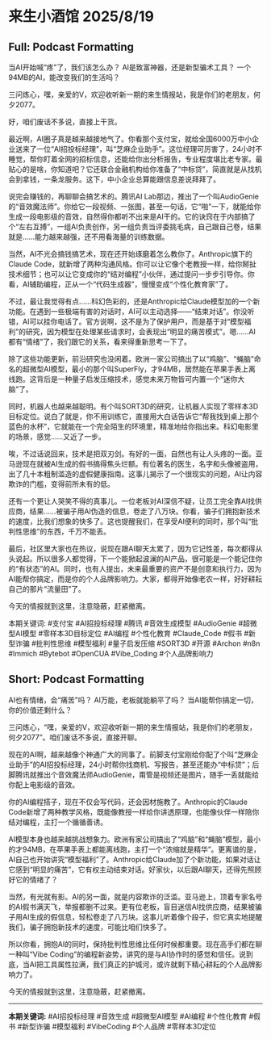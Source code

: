 # 来生小酒馆 2025/8/19

## Full: Podcast Formatting 

当AI开始喊“疼”了，我们该怎么办？
AI是致富神器，还是新型骗术工具？
一个94MB的AI，能改变我们的生活吗？

三问炼心，嘿，亲爱的V，欢迎收听新一期的来生情报站，我是你们的老朋友，何夕2077。

好，咱们废话不多说，直接上干货。

最近啊，AI圈子真是越来越接地气了。你看那个支付宝，就给全国6000万中小企业送来了一位“AI招投标经理”，叫“芝麻企业助手”。这位经理可厉害了，24小时不睡觉，帮你盯着全网的招标信息，还能给你出分析报告，专业程度堪比老专家。最贴心的是啥，你知道吧？它还联合金融机构给你准备了“中标贷”，简直就是从找机会到拿钱，一条龙服务。这下，中小企业总算能跟信息差说拜拜了。

说完会赚钱的，再聊聊会搞艺术的。腾讯AI Lab那边，推出了一个叫AudioGenie的“音效魔法师”。你给它一段视频、一张图，甚至一句话，它“啪”一下，就能给你生成一段电影级的音效，自然得你都听不出来是AI干的。它的诀窍在于内部搞了个“左右互搏”，一组AI负责创作，另一组负责当评委挑毛病，自己跟自己卷，结果就是……能力越来越强，还不用看海量的训练数据。

当然，AI不光会搞钱搞艺术，现在还开始琢磨着怎么教你了。Anthropic旗下的Claude Code，就新增了两种沟通风格。你可以让它像个老教授一样，给你掰扯技术细节；也可以让它变成你的“结对编程”小伙伴，通过提问一步步引导你。你看，AI辅助编程，正从一个“代码生成器”，慢慢变成“个性化教育家”了。

不过，最让我觉得有点……科幻色彩的，还是Anthropic给Claude模型加的一个新功能。在遇到一些极端有害的对话时，AI可以主动选择——“结束对话”。你没听错，AI可以挂你电话了。官方说啊，这不是为了保护用户，而是基于对“模型福利”的研究，因为模型在处理某些请求时，会表现出“明显的痛苦模式”。嗯……AI都有“情绪”了，我们跟它的关系，看来得重新思考一下了。

除了这些功能更新，前沿研究也没闲着。欧洲一家公司搞出了以“鸡脑”、“蝇脑”命名的超微型AI模型，最小的那个叫SuperFly，才94MB，居然能在苹果手表上离线跑。这背后是一种量子启发压缩技术，感觉未来万物皆可内置一个“迷你大脑”了。

同时，机器人也越来越聪明。有个叫SORT3D的研究，让机器人实现了零样本3D目标定位。说白了就是，你不用训练它，直接用大白话告诉它“帮我找到桌上那个蓝色的水杯”，它就能在一个完全陌生的环境里，精准地给你指出来。科幻电影里的场景，感觉……又近了一步。

唉，不过话说回来，技术是把双刃剑。有好的一面，自然也有让人头疼的一面。亚马逊现在就被AI生成的假书搞得焦头烂额。有位著名的医生，名字和头像被盗用，出了几十本粗制滥造的虚假健康指南。这事儿揭示了一个很现实的问题，AI让内容欺诈的门槛，变得前所未有的低。

还有一个更让人哭笑不得的真事儿。一位老板对AI深信不疑，让员工完全靠AI找供应商，结果……被骗子用AI伪造的信息，卷走了八万块。你看，骗子们拥抱新技术的速度，比我们想象的快多了。这也提醒我们，在享受AI便利的同时，那个叫“批判性思维”的东西，千万不能丢。

最后，社区里大家也在热议，说现在跟AI聊天太累了，因为它记性差，每次都得从头说起。所以很多人都觉得，下一个能掀起波澜的AI产品，很可能是一个能记住你的“有状态”的AI。同时，也有人提出，未来最重要的资产不是创意和执行力，因为AI能帮你搞定，而是你的个人品牌影响力。大家，都得开始像老农一样，好好耕耘自己的那片“流量田”了。

今天的情报就到这里，注意隐蔽，赶紧撤离。

本期关键词:
#支付宝
#AI招投标经理
#腾讯
#音效生成模型
#AudioGenie
#超微型AI模型
#零样本3D目标定位
#AI编程
#个性化教育
#Claude_Code
#假书
#新型诈骗
#批判性思维
#模型福利
#量子启发压缩
#SORT3D
#开源
#Archon
#n8n
#Immich
#Bytebot
#OpenCUA
#Vibe_Coding
#个人品牌影响力

## Short: Podcast Formatting 

AI也有情绪，会“痛苦”吗？
AI万能，老板就能躺平了吗？
当AI能帮你搞定一切，你的价值还剩什么？

三问炼心，“嘿，亲爱的V，欢迎收听新一期的来生情报站，我是你们的老朋友，何夕2077”。咱们废话不多说，直接开聊。

现在的AI啊，越来越像个神通广大的同事了。前脚支付宝刚给你配了个叫“芝麻企业助手”的AI招投标经理，24小时帮你找商机、写报告，甚至还能办“中标贷”；后脚腾讯就推出个音效魔法师AudioGenie，甭管是视频还是图片，随手一丢就能给你配上电影级的音效。

你的AI编程搭子，现在不仅会写代码，还会因材施教了。Anthropic的Claude Code新增了两种教学风格，既能像教授一样给你讲透原理，也能像伙伴一样陪你结对编程，主打一个循循善诱。

AI模型本身也越来越挑战想象力。欧洲有家公司搞出了“鸡脑”和“蝇脑”模型，最小的才94MB，在苹果手表上都能离线跑，主打一个“浓缩就是精华”。更离谱的是，AI自己也开始讲究“模型福利”了。Anthropic给Claude加了个新功能，如果对话让它感到“明显的痛苦”，它有权主动结束对话。好家伙，以后跟AI聊天，还得先照顾好它的情绪了？

当然，有光就有影。AI的另一面，就是内容欺诈的泛滥。亚马逊上，顶着专家名号的AI假书满天飞，举报都删不过来。更有位老板，盲目迷信AI找供应商，结果被骗子用AI生成的假信息，轻松卷走了八万块。这事儿听着像个段子，但它真实地提醒我们，骗子拥抱新技术的速度，可能比咱们快多了。

所以你看，拥抱AI的同时，保持批判性思维比任何时候都重要。现在高手们都在聊一种叫“Vibe Coding”的编程新姿势，讲究的是与AI协作时的感觉和信任。说到底，当AI把工具属性拉满，我们真正的护城河，或许就剩下精心耕耘的个人品牌影响力了。

今天的情报就到这里，注意隐蔽，赶紧撤离。

---
**本期关键词:**
#AI招投标经理 #音效生成 #超微型AI模型 #AI编程 #个性化教育 #假书 #新型诈骗 #模型福利 #VibeCoding #个人品牌 #零样本3D定位